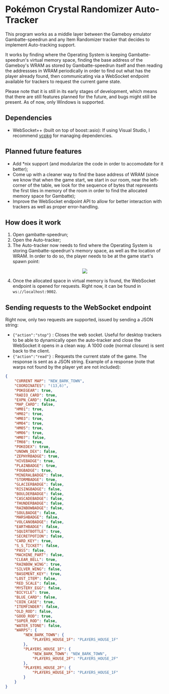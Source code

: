 # Pokémon Crystal Randomizer Auto-Tracker

This program works as a middle layer between the Gameboy emulator Gambatte-speedrun and any Item Randomizer tracker that decides to implement Auto-tracking support.

It works by finding where the Operating System is keeping Gambatte-speedrun's virtual memory space, finding the base address of the Gameboy's WRAM as stored by Gambatte-speedrun itself and then reading the addressses in WRAM periodically in order to find out what has the player already found, then communicating via a WebSocket endpoint available for trackers to request the current game state.

Please note that it is still in its early stages of development, which means that there are still features planned for the future, and bugs might still be present. As of now, only Windows is supported.

## Dependencies

- WebSocket++ (built on top of boost::asio): If using Visual Studio, I recommend [vcpkg](https://vcpkg.io/en/index.html) for managing dependencies.

## Planned future features

- Add *nix support (and modularize the code in order to accomodate for it better);
- Come up with a cleaner way to find the base address of WRAM (since we know that when the game start, we start in our room, near the left-corner of the table, we look for the sequence of bytes that represents the first tiles in memory of the room in order to find the allocated memory space for Gambatte);
- Improve the WebSocket endpoint API to allow for better interaction with trackers as well as proper error-handling.

## How does it work

1. Open gambatte-speedrun;
2. Open the Auto-tracker;
3. The Auto-tracker now needs to find where the Operating System is storing Gambatte-speedrun's memory space, as well as the location of WRAM. In order to do so, the player needs to be at the game start's spawn point:

<p align="center">
  <img 
    src="https://i.imgur.com/ZC4Alu0.png"
  >
</p>

4. Once the allocated space in virtual memory is found, the WebSocket endpoint is opened for requests. Right now, it can be found in ``ws://localhost:9002``.

## Sending requests to the WebSocket endpoint

Right now, only two requests are supported, issued by sending a JSON string:

- ```{"action":"stop"}``` : Closes the web socket. Useful for desktop trackers to be able to dynamically open the auto-tracker and close the WebSocket it opens in a clean way. A 1000 code (normal closure) is sent back to the client.
- ```{"action":"read"}``` : Requests the current state of the game. The response is sent as a JSON string. Example of a response (note that warps not found by the player yet are not included):

```json
{
	"CURRENT MAP": "NEW_BARK_TOWN",
	"COORDINATES": "(13,6)",
	"POKEGEAR": true,
	"RADIO_CARD": true,
	"EXPN_CARD": false,
	"MAP_CARD": false,
	"HM01": true,
	"HM02": true,
	"HM03": true,
	"HM04": true,
	"HM05": true,
	"HM06": true,
	"HM07": false,
	"TM08": true,
	"POKEDEX": true,
	"UNOWN_DEX": false,
	"ZEPHYRBADGE": true,
	"HIVEBADGE": true,
	"PLAINBADGE": true,
	"FOGBADGE": true,
	"MINERALBADGE": false,
	"STORMBADGE": true,
	"GLACIERBADGE": false,
	"RISINGBADGE": false,
	"BOULDERBADGE": false,
	"CASCADEBADGE": false,
	"THUNDERBADGE": false,
	"RAINBOWBADGE": false,
	"SOULBADGE": false,
	"MARSHBADGE": false,
	"VOLCANOBADGE": false,
	"EARTHBADGE": false,
	"SQUIRTBOTTLE": true,
	"SECRETPOTION": false,
	"CARD_KEY": true,
	"S_S_TICKET": false,
	"PASS": false,
	"MACHINE_PART": false,
	"CLEAR_BELL": true,
	"RAINBOW_WING": true,
	"SILVER_WING": false,
	"BASEMENT_KEY": true,
	"LOST_ITEM": false,
	"RED_SCALE": false,
	"MYSTERY_EGG": false,
	"BICYCLE": true,
	"BLUE_CARD": false,
	"COIN_CASE": true,
	"ITEMFINDER": false,
	"OLD_ROD": false,
	"GOOD_ROD": true,
	"SUPER_ROD": false,
	"WATER_STONE": false,
	"WARPS": {
		"NEW_BARK_TOWN": {
			"PLAYERS_HOUSE_1F": "PLAYERS_HOUSE_1F"
		},
		"PLAYERS_HOUSE_1F": {
			"NEW_BARK_TOWN": "NEW_BARK_TOWN",
			"PLAYERS_HOUSE_2F": "PLAYERS_HOUSE_2F"
		},
		"PLAYERS_HOUSE_2F": {
			"PLAYERS_HOUSE_1F": "PLAYERS_HOUSE_1F"
		}
	}
}
```


